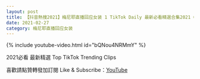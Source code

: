 ```yaml
---
layout: post
title: 【抖音熱搜2021】梅尼耶直播回应女装 1 TikTok Daily 最新必看精選合集2021 02 27
date: 2021-02-27
category: 梅尼耶直播回应女装
---
```


{% include youtube-video.html id="bQNou4NRMmY" %}

2021必看 最新精選 Top TikTok Trending Clips

喜歡請點贊轉發加訂閱 Like & Subscribe：[YouTube](https://www.youtube.com/channel/UCAoR7VcanIPd04uEq_GIylA/videos)


